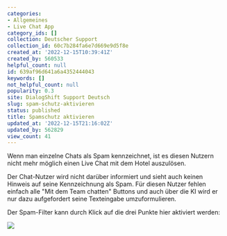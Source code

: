 ```yaml
---
categories:
- Allgemeines
- Live Chat App
category_ids: []
collection: Deutscher Support
collection_id: 60c7b284fa6e7d669e9d5f8e
created_at: '2022-12-15T10:39:41Z'
created_by: 560533
helpful_count: null
id: 639af96d641a6a4352444043
keywords: []
not_helpful_count: null
popularity: 0.3
site: DialogShift Support Deutsch
slug: spam-schutz-aktivieren
status: published
title: Spamschutz aktivieren
updated_at: '2022-12-15T21:16:02Z'
updated_by: 562829
view_count: 41
---
```


Wenn man einzelne Chats als Spam kennzeichnet, ist es diesen Nutzern nicht mehr möglich einen Live Chat mit dem Hotel auszulösen.

Der Chat-Nutzer wird nicht darüber informiert und sieht auch keinen Hinweis auf seine Kennzeichnung als Spam. Für diesen Nutzer fehlen einfach alle "Mit dem Team chatten" Buttons und auch über die KI wird er nur dazu aufgefordert seine Texteingabe umzuformulieren.

Der Spam-Filter kann durch Klick auf die drei Punkte hier aktiviert werden:

![](https://s3.amazonaws.com/helpscout.net/docs/assets/60c74eabb899954cddd470ce/images/639afab32e586565571c20c7/file-xxdVnAkXQH.png)